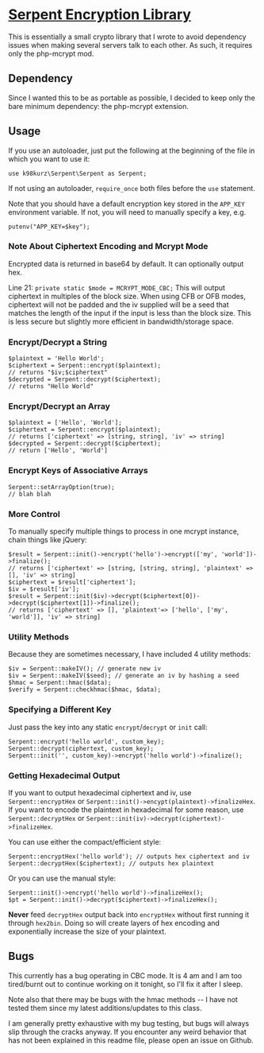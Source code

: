 # [Serpent Encryption Library](https://github.com/k98kurz/serpent)

This is essentially a small crypto library that I wrote to avoid dependency issues when making several servers talk to each other. As such, it requires only the php-mcrypt mod.

## Dependency

Since I wanted this to be as portable as possible, I decided to keep only the bare minimum dependency: the php-mcrypt extension.

## Usage

If you use an autoloader, just put the following at the beginning of the file in which you want to use it:

	use k98kurz\Serpent\Serpent as Serpent;

If not using an autoloader, `require_once` both files before the `use` statement.

Note that you should have a default encryption key stored in the `APP_KEY` environment variable. If not, you will need to manually specify a key, e.g.

	putenv("APP_KEY=$key");

### Note About Ciphertext Encoding and Mcrypt Mode

Encrypted data is returned in base64 by default. It can optionally output hex.

Line 21: `private static $mode = MCRYPT_MODE_CBC;` This will output ciphertext in multiples of the block size. When using CFB or OFB modes, ciphertext will not be padded and the iv supplied will be a seed that matches the length of the input if the input is less than the block size. This is less secure but slightly more efficient in bandwidth/storage space.

### Encrypt/Decrypt a String

	$plaintext = 'Hello World';
	$ciphertext = Serpent::encrypt($plaintext);
	// returns "$iv;$ciphertext"
	$decrypted = Serpent::decrypt($ciphertext);
	// returns "Hello World"

### Encrypt/Decrypt an Array

	$plaintext = ['Hello', 'World'];
	$ciphertext = Serpent::encrypt($plaintext);
	// returns ['ciphertext' => [string, string], 'iv' => string]
	$decrypted = Serpent::decrypt($ciphertext);
	// return ['Hello', 'World']

### Encrypt Keys of Associative Arrays

	Serpent::setArrayOption(true);
	// blah blah

### More Control

To manually specify multiple things to process in one mcrypt instance, chain things like jQuery:

	$result = Serpent::init()->encrypt('hello')->encrypt(['my', 'world'])->finalize();
	// returns ['ciphertext' => [string, [string, string], 'plaintext' => [], 'iv' => string]
	$ciphertext = $result['ciphertext'];
	$iv = $result['iv'];
	$result = Serpent::init($iv)->decrypt($ciphertext[0])->decrypt($ciphertext[1])->finalize();
	// returns ['ciphertext' => [], 'plaintext'=> ['hello', ['my', 'world']], 'iv' => string]

### Utility Methods

Because they are sometimes necessary, I have included 4 utility methods:

	$iv = Serpent::makeIV(); // generate new iv
	$iv = Serpent::makeIV($seed); // generate an iv by hashing a seed
	$hmac = Serpent::hmac($data);
	$verify = Serpent::checkhmac($hmac, $data);

### Specifying a Different Key

Just pass the key into any static `encrypt`/`decrypt` or `init` call:

	Serpent::encrypt('hello world', custom_key);
	Serpent::decrypt(ciphertext, custom_key);
	Serpent::init('', custom_key)->encrypt('hello world')->finalize();

### Getting Hexadecimal Output

If you want to output hexadecimal ciphertext and iv, use `Serpent::encryptHex` or `Serpent::init()->encypt(plaintext)->finalizeHex`. If you want to encode the plaintext in hexadecimal for some reason, use `Serpent::decryptHex` or `Serpent::init(iv)->decrypt(ciphertext)->finalizeHex`.

You can use either the compact/efficient style:

	Serpent::encryptHex('hello world'); // outputs hex ciphertext and iv
	Serpent::decryptHex($ciphertext); // outputs hex plaintext

Or you can use the manual style:

	Serpent::init()->encrypt('hello world')->finalizeHex();
	$pt = Serpent::init()->decrypt($ciphertext)->finalizeHex();

**Never** feed `decryptHex` output back into `encryptHex` without first running it through `hex2bin`. Doing so will create layers of hex encoding and exponentially increase the size of your plaintext.

## Bugs

This currently has a bug operating in CBC mode. It is 4 am and I am too tired/burnt out to continue working on it tonight, so I'll fix it after I sleep.

Note also that there may be bugs with the hmac methods -- I have not tested them since my latest additions/updates to this class.

I am generally pretty exhaustive with my bug testing, but bugs will always slip through the cracks anyway. If you encounter any weird behavior that has not been explained in this readme file, please open an issue on Github.
